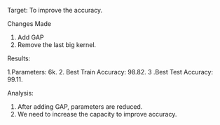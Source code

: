 Target: To improve the accuracy.

Changes Made
1. Add GAP 
2. Remove the last big kernel.

Results:



1.Parameters: 6k.
2. Best Train Accuracy: 98.82.
3 .Best Test Accuracy: 99.11.

Analysis:
1. After adding GAP, parameters are reduced.
2. We need to increase the capacity to improve accuracy.
